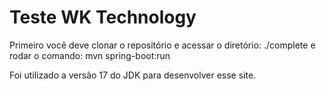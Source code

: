 # Teste WK Technology

Primeiro você deve clonar o repositório e acessar o diretório: ./complete e rodar o comando: mvn spring-boot:run

Foi utilizado a versão 17 do JDK para desenvolver esse site.